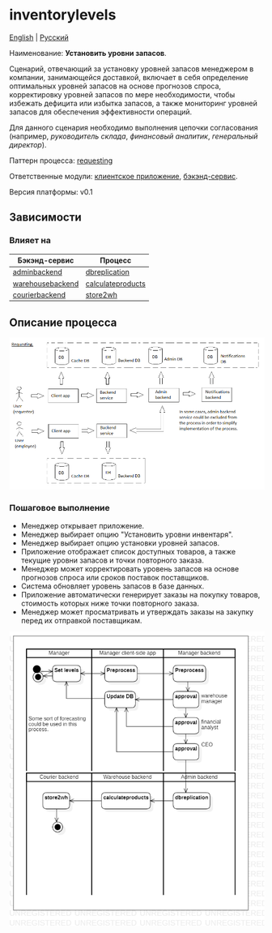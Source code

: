 # inventorylevels

[English](inventorylevels.md) | [Русский](inventorylevels.ru.md)

Наименование: **Установить уровни запасов**.

Сценарий, отвечающий за установку уровней запасов менеджером в компании, занимающейся доставкой, включает в себя определение оптимальных уровней запасов на основе прогнозов спроса, корректировку уровней запасов по мере необходимости, чтобы избежать дефицита или избытка запасов, а также мониторинг уровней запасов для обеспечения эффективности операций.

Для данного сценария необходимо выполнения цепочки согласования (например, *руководитель склада*, *финансовый аналитик*, *генеральный директор*).

Паттерн процесса: [requesting](../../processpatterns/requesting.ru.md)

Ответственные модули: [клиентское приложение](../../frontend/managerclient.md), [бэкэнд-сервис](../../backend/managerbackend.md).

Версия платформы: v0.1

## Зависимости

### Влияет на

| Бэкэнд-сервис | Процесс |
| --- | ---- |
| [adminbackend](../../backend/adminbackend.ru.md) | [dbreplication](../admin/dbreplication.ru.md) |
| [warehousebackend](../../backend/warehousebackend.ru.md) | [calculateproducts](../warehouse/calculateproducts.ru.md) |
| [courierbackend](../../backend/courierbackend.ru.md) | [store2wh](../courier/store2wh.ru.md) |

## Описание процесса

![requesting_overall](../../img/processpatterns/requesting_overall.png)

### Пошаговое выполнение

- Менеджер открывает приложение.
- Менеджер выбирает опцию "Установить уровни инвентаря".
- Менеджер выбирает опцию установки уровней запасов.
- Приложение отображает список доступных товаров, а также текущие уровни запасов и точки повторного заказа.
- Менеджер может корректировать уровень запасов на основе прогнозов спроса или сроков поставок поставщиков.
- Система обновляет уровень запасов в базе данных.
- Приложение автоматически генерирует заказы на покупку товаров, стоимость которых ниже точки повторного заказа.
- Менеджер может просматривать и утверждать заказы на закупку перед их отправкой поставщикам.

![manager.inventorylevels](../../img/activitydiagrams/manager.inventorylevels.png)
